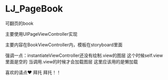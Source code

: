 # LJ_PageBook

可翻页的book

主要使用UIPageViewController实现

主要内容在BookViewController内，模板在storyboard里面 

强调一点：instantiateViewController还没有绘制.view的图层 这个时候self.view里面是空的 当调用.view的时候才会加载图层 这里应该用的是懒加载

喜欢的请点❤  拜托 拜托！！


